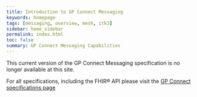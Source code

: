 ```yaml
---
title: Introduction to GP Connect Messaging
keywords: homepage
tags: [messaging, overview, mesh, itk3]
sidebar: home_sidebar
permalink: index.html
toc: false
summary: GP Connect Messaging Capabilities 
---
```


This current version of the GP Connect Messaging specification is no longer available at this site.

For all specifications, including the FHIR® API please visit the [GP Connect specifications page](https://developer.nhs.uk/gp-connect-specification-versions/)
